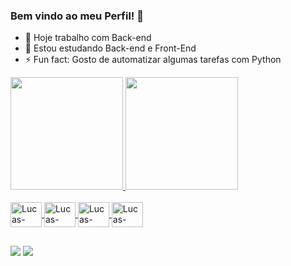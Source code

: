 ### Bem vindo ao meu Perfil! 👋

- 🔭 Hoje trabalho com Back-end
- 🌱 Estou estudando Back-end e Front-End
- ⚡ Fun fact: Gosto de automatizar algumas tarefas com Python

<div>
<a href="https://github.com/LucasStatonato">
<img height="180em" src="https://github-readme-stats.vercel.app/api/top-langs/?username=LucasStatonato&layout=compact&langs_count=7&theme=dark"/>
<img height="180em" src="https://github-readme-stats.vercel.app/api?username=LucasStatonato&show_icons=true&theme=dark&include_all_commits=true&count_private=true"/>
</div>

    
<div style ="display = inline_block"><br>
   <img align="center" alt = "Lucas-Python" height="40" width="50" src="https://cdn.jsdelivr.net/gh/devicons/devicon/icons/python/python-original.svg" />
   <img align="center" alt = "Lucas-SQL" height="40" width="50" src="https://cdn.jsdelivr.net/gh/devicons/devicon/icons/mysql/mysql-original-wordmark.svg" />
   <img align="center" alt = "Lucas-C++" height="40" width="50" src="https://cdn.jsdelivr.net/gh/devicons/devicon/icons/cplusplus/cplusplus-original.svg" />
   <img align="center" alt = "Lucas-flutter" height="40" width="50" src="https://cdn.jsdelivr.net/gh/devicons/devicon/icons/flutter/flutter-original.svg" />
</div>

##

<div>
<a href = "mailto:statonatolucas@gmail.com"><img src="https://img.shields.io/badge/Gmail-D14836?style=for-the-badge&logo=gmail&logoColor=white" target="_blank"></a>
<a href="https://www.linkedin.com/in/lucas-statonato" target="_blank"><img src="https://img.shields.io/badge/-LinkedIn-%230077B5?style=for-the-badge&logo=linkedin&logoColor=white" target="_blank"></a> 
                                                                                                                             
</div>
